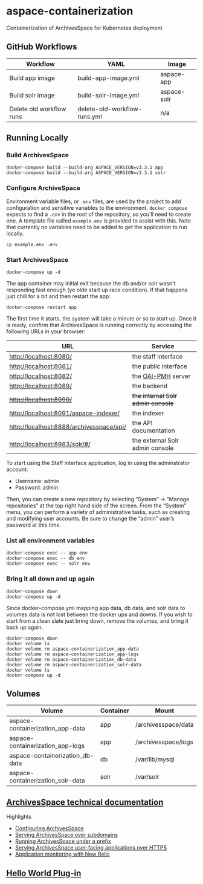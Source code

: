 # aspace-containerization
Containerization of ArchivesSpace for Kubernetes deployment

## GitHub Workflows
| Workflow                  | YAML                         | Image       |
|---------------------------|------------------------------|-------------|
| Build app image           | build-app-image.yml          | aspace-app  |
| Build solr image          | build-solr-image.yml         | aspace-solr |
| Delete old workflow runs  | delete-old-workflow-runs.yml | n/a         |

## Running Locally
### Build ArchivesSpace
```shell
docker-compose build --build-arg ASPACE_VERSION=v3.3.1 app
docker-compose build --build-arg ASPACE_VERSION=v3.3.1 solr
```
### Configure ArchiveSpace
Environment variable files, or `.env` files, are used by the project to add configuration and
sensitive variables to the environment. `docker compose` expects to find a `.env` in the root of the repository,
so you'll need to create one. A template file called `example.env` is provided to assist with this.
Note that currently no variables need to be added to get the application to run locally.
```shell
cp example.env .env
```

### Start ArchivesSpace
```shell
docker-compose up -d
```
The app container may initial exit because the db and/or solr wasn't responding fast enough (ye olde start up race condition).  If that happens just chill for a bit and then restart the app:
```shell
docker-compose restart app
```
  The first time it starts, the system will take a minute or so to start up. Once it is ready, confirm that ArchivesSpace is running correctly by accessing the following URLs in your browser:

| URL                                                                                                      | Service                                                  |
|----------------------------------------------------------------------------------------------------------|----------------------------------------------------------|
| [http://localhost:8080/](http://localhost:8080/)                                                         | the staff interface                                      |
| [http://localhost:8081/](http://localhost:8081/)                                                         | the public interface                                     |
| [http://localhost:8082/](http://localhost:8082/)                                                         | the [OAI-PMH](https://www.openarchives.org/pmh/) server  |
| [http://localhost:8089/](http://localhost:8089/)                                                         | the backend                                              |
| [~~http://localhost:8090/~~](http://localhost:8090/)                                                     | ~~the internal Solr admin console~~                      |
| [http://localhost:8091/aspace-indexer/](http://localhost:8091/aspace-indexer/)                           | the indexer                                              |
| [http://localhost:8888/archivesspace/api/](http://localhost:8888/archivesspace/api/)                     | the API documentation                                    |
| [http://localhost:8983/solr/#/](http://localhost:8983/solr/#/)                                           | the external Solr admin console                          |

To start using the Staff interface application, log in using the adminstrator account:
* Username: admin
* Password: admin

Then, you can create a new repository by selecting “System” -> “Manage repositories” at the top right hand side of the screen. From the “System” menu, you can perform a variety of administrative tasks, such as creating and modifying user accounts. Be sure to change the “admin” user’s password at this time.
### List all environment variables
```shell
docker-compose exec -- app env
docker-compose exec -- db env
docker-compose exec -- solr env
```
### Bring it all down and up again
```shell
docker-compose down
docker-compose up -d
```
Since docker-compose.yml mapping app data, db data, and solr data to volumes data is not lost between the docker ups and downs. If you wish to start from a clean slate just bring down, remove the volumes, and bring it back up again.
```shell
docker-compose down
docker volume ls
docker volume rm aspace-containerization_app-data
docker volume rm aspace-containerization_app-logs
docker volume rm aspace-containerization_db-data
docker volume rm aspace-containerization_solr-data
docker volume ls
docker-compose up -d
```
## Volumes
| Volume                             | Container | Mount               |
|------------------------------------|-----------|---------------------|
| aspace-containerization_app-data   | app       | /archivesspace/data |
| aspace-containerization_app-logs   | app       | /archivesspace/logs |
| aspace-containerization_db-data    | db        | /var/lib/mysql      |
| aspace-containerization_solr-data  | solr      | /var/solr           |
## [ArchivesSpace technical documentation](https://archivesspace.github.io/tech-docs/)
Highlights
* [Configuring ArchivesSpace](https://archivesspace.github.io/tech-docs/customization/configuration.html)
* [Serving ArchivesSpace over subdomains](https://archivesspace.github.io/tech-docs/provisioning/domains.html)
* [Running ArchivesSpace under a prefix](https://archivesspace.github.io/tech-docs/provisioning/prefix.html)
* [Serving ArchivesSpace user-facing applications over HTTPS](https://archivesspace.github.io/tech-docs/provisioning/https.html)
* [Application monitoring with New Relic](https://archivesspace.github.io/tech-docs/provisioning/newrelic.html)
## [Hello World Plug-in](https://github.com/archivesspace/archivesspace/blob/82c4603fe22bf0fd06043974478d4caf26e1c646/plugins/hello_world/README.md)

